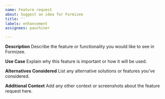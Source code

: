 ```yaml
---
name: Feature request
about: Suggest an idea for Formizee
title: ''
labels: enhancement
assignees: pauchiner

---
```


**Description**
Describe the feature or functionality you would like to see in Formizee.

**Use Case**
Explain why this feature is important or how it will be used.

**Alternatives Considered**
List any alternative solutions or features you’ve considered.

**Additional Context**
Add any other context or screenshots about the feature request here.
